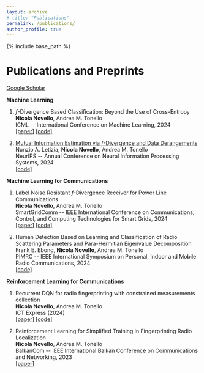 ```yaml
---
layout: archive
# title: "Publications"
permalink: /publications/
author_profile: true
---
```



{% include base_path %}

Publications and Preprints 
======
[Google Scholar](https://scholar.google.com/citations?user=4PPM0GkAAAAJ&hl=en)

**Machine Learning**
1.  $f$-Divergence Based Classification: Beyond the Use of Cross-Entropy                         
**Nicola Novello**, Andrea M. Tonello                                      
ICML -- International Conference on Machine Learning, 2024                     
[[paper]](https://proceedings.mlr.press/v235/novello24a.html)  [[code]](https://github.com/nicolaNovello/discriminative-classification-fDiv)

2. [Mutual Information Estimation via $f$-Divergence and Data Derangements](https://arxiv.org/abs/2305.20025)
Nunzio A. Letizia, **Nicola Novello**, Andrea M. Tonello       
NeurIPS -- Annual Conference on Neural Information Processing Systems, 2024                                                             
[[code]](https://github.com/nicolaNovello/fDIME)


**Machine Learning for Communications**

1. Label Noise Resistant $f$-Divergence Receiver for Power Line Communications                       
**Nicola Novello**, Andrea M. Tonello                                      
SmartGridComm -- IEEE International Conference on Communications, Control, and Computing Technologies for Smart Grids, 2024                     
[[paper]](https://ieeexplore.ieee.org/abstract/document/10738036) [[code]](https://github.com/nicolaNovello/label-noise-PLC)

2. Human Detection Based on Learning and Classification of Radio Scattering Parameters and Para-Hermitian Eigenvalue Decomposition                       
Frank E. Ebong, **Nicola Novello**, Andrea M. Tonello                                      
PIMRC -- IEEE International Symposium on Personal, Indoor and Mobile Radio Communications, 2024                     
[[code]](https://github.com/nicolaNovello/S-PBHD)




**Reinforcement Learning for Communications**

1. Recurrent DQN for radio fingerprinting with constrained measurements collection                       
**Nicola Novello**, Andrea M. Tonello                                      
ICT Express (2024)                    
[[paper]](https://www.sciencedirect.com/science/article/pii/S2405959524000882)  [[code]](https://github.com/nicolaNovello/Iterative-Intelligent-Sampling)

2. Reinforcement Learning for Simplified Training in Fingerprinting Radio Localization                          
**Nicola Novello**, Andrea M. Tonello                                      
BalkanCom -- IEEE International Balkan Conference on Communications and Networking, 2023                     
[[paper]](https://ieeexplore.ieee.org/abstract/document/10167948)


